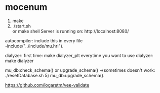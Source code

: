 mocenum
=====

1) make  
2) ./start.sh  
or make shell
Server is running on: http://localhost:8080/  

autocompiler:
include this in every file  
-include("../include/mu.hrl").

dialyzer:
first time: make dialyzer_plt
everytime you want to use dialyzer: make dialyzer

mu_db:check_schema() or upgrade_schema() ->sometimes doesn't work:
./resetDatabase.sh
5) mu_db:upgrade_schema().


https://github.com/logaretm/vee-validate
